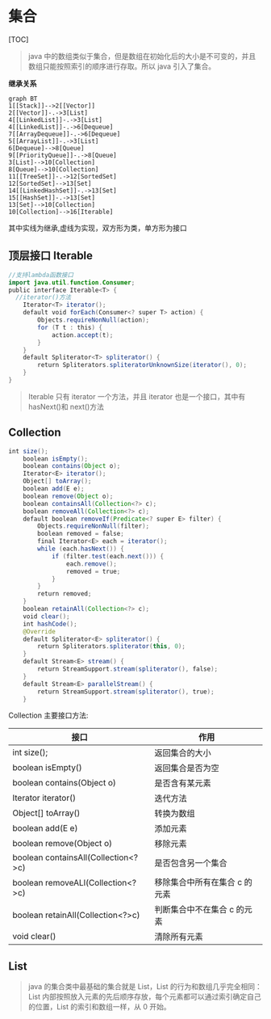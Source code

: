 # 集合

[TOC]

> java 中的数组类似于集合，但是数组在初始化后的大小是不可变的，并且数组只能按照索引的顺序进行存取。所以 java 引入了集合。

**继承关系**

```mermaid
graph BT
1[[Stack]]-->2[[Vector]]
2[[Vector]]-.->3[List]
4[[LinkedList]]-.->3[List]
4[[LinkedList]]-.->6[Dequeue]
7[[ArrayDequeue]]-.->6[Dequeue]
5[[ArrayList]]-.->3[List]
6[Dequeue]-->8[Queue]
9[[PriorityQueue]]-.->8[Queue]
3[List]-->10[Collection]
8[Queue]-->10[Collection]
11[[TreeSet]]-.->12[SortedSet]
12[SortedSet]-->13[Set]
14[[LinkedHashSet]]-.->13[Set]
15[[HashSet]]-.->13[Set]
13[Set]-->10[Collection]
10[Collection]-->16[Iterable]
```

其中实线为继承,虚线为实现，双方形为类，单方形为接口

## 顶层接口 Iterable

```java
//支持lambda函数接口
import java.util.function.Consumer;
public interface Iterable<T> {
  //iterator()方法
    Iterator<T> iterator();
    default void forEach(Consumer<? super T> action) {
        Objects.requireNonNull(action);
        for (T t : this) {
            action.accept(t);
        }
    }
    default Spliterator<T> spliterator() {
        return Spliterators.spliteratorUnknownSize(iterator(), 0);
    }
}
```

> Iterable 只有 iterator 一个方法，并且 iterator 也是一个接口，其中有 hasNext()和 next()方法

## Collection

```java
int size();
    boolean isEmpty();
    boolean contains(Object o);
    Iterator<E> iterator();
    Object[] toArray();
    boolean add(E e);
    boolean remove(Object o);
    boolean containsAll(Collection<?> c);
    boolean removeAll(Collection<?> c);
    default boolean removeIf(Predicate<? super E> filter) {
        Objects.requireNonNull(filter);
        boolean removed = false;
        final Iterator<E> each = iterator();
        while (each.hasNext()) {
            if (filter.test(each.next())) {
                each.remove();
                removed = true;
            }
        }
        return removed;
    }
    boolean retainAll(Collection<?> c);
    void clear();
    int hashCode();
    @Override
    default Spliterator<E> spliterator() {
        return Spliterators.spliterator(this, 0);
    }
    default Stream<E> stream() {
        return StreamSupport.stream(spliterator(), false);
    }
    default Stream<E> parallelStream() {
        return StreamSupport.stream(spliterator(), true);
    }
```

Collection 主要接口方法:

| 接口                                | 作用                          |
| ----------------------------------- | ----------------------------- |
| int size();                         | 返回集合的大小                |
| boolean isEmpty()                   | 返回集合是否为空              |
| boolean contains(Object o)          | 是否含有某元素                |
| Iterator iterator()                 | 迭代方法                      |
| Object[] toArray()                  | 转换为数组                    |
| boolean add(E e)                    | 添加元素                      |
| boolean remove(Object o)            | 移除元素                      |
| boolean containsAll(Collection<?>c) | 是否包含另一个集合            |
| boolean removeALl(Collection<?>c)   | 移除集合中所有在集合 c 的元素 |
| boolean retainAll(Collection<?>c)   | 判断集合中不在集合 c 的元素   |
| void clear()                        | 清除所有元素                  |

## List

> java 的集合类中最基础的集合就是 List，List 的行为和数组几乎完全相同：List 内部按照放入元素的先后顺序存放，每个元素都可以通过索引确定自己的位置，List 的索引和数组一样，从 0 开始。
